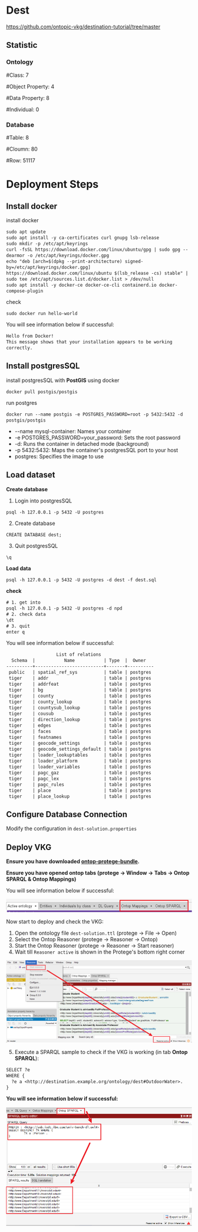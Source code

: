 # Dest
https://github.com/ontopic-vkg/destination-tutorial/tree/master
## Statistic
### Ontology
#Class: 7

#Object Property: 4

#Data Property: 8

#Individual: 0

### Database
#Table: 8

#Cloumn: 80

#Row: 51117

# Deployment Steps
## Install docker
install docker
```shell
sudo apt update
sudo apt install -y ca-certificates curl gnupg lsb-release
sudo mkdir -p /etc/apt/keyrings
curl -fsSL https://download.docker.com/linux/ubuntu/gpg | sudo gpg --dearmor -o /etc/apt/keyrings/docker.gpg
echo "deb [arch=$(dpkg --print-architecture) signed-by=/etc/apt/keyrings/docker.gpg] https://download.docker.com/linux/ubuntu $(lsb_release -cs) stable" | sudo tee /etc/apt/sources.list.d/docker.list > /dev/null
sudo apt install -y docker-ce docker-ce-cli containerd.io docker-compose-plugin
```
check
```shell
sudo docker run hello-world
```
You will see information below if successful:
```text
Hello from Docker!
This message shows that your installation appears to be working correctly.
```
## Install postgresSQL
install postgresSQL with **PostGIS**  using docker 
```shell
docker pull postgis/postgis
```
run postgres
```shell
docker run --name postgis -e POSTGRES_PASSWORD=root -p 5432:5432 -d postgis/postgis
```
- --name mysql-container: Names your container
- -e POSTGRES_PASSWORD=your_password: Sets the root password
- -d: Runs the container in detached mode (background)
- -p 5432:5432: Maps the container's postgresSQL port to your host
- postgres: Specifies the image to use

## Load dataset
**Create database**
1. Login into postgresSQL
```text
psql -h 127.0.0.1 -p 5432 -U postgres 
```
2. Create database
```text
CREATE DATABASE dest;
```
3. Quit postgresSQL
```text
\q
```

**Load data**

```shell
psql -h 127.0.0.1 -p 5432 -U postgres -d dest -f dest.sql
```
**check**
```shell
# 1. get into 
psql -h 127.0.0.1 -p 5432 -U postgres -d npd
# 2. check data
\dt
# 3. quit
enter q
```

You will see information below if successful:
```text
                   List of relations
  Schema  |           Name           | Type  |  Owner   
----------+--------------------------+-------+----------
 public   | spatial_ref_sys          | table | postgres
 tiger    | addr                     | table | postgres
 tiger    | addrfeat                 | table | postgres
 tiger    | bg                       | table | postgres
 tiger    | county                   | table | postgres
 tiger    | county_lookup            | table | postgres
 tiger    | countysub_lookup         | table | postgres
 tiger    | cousub                   | table | postgres
 tiger    | direction_lookup         | table | postgres
 tiger    | edges                    | table | postgres
 tiger    | faces                    | table | postgres
 tiger    | featnames                | table | postgres
 tiger    | geocode_settings         | table | postgres
 tiger    | geocode_settings_default | table | postgres
 tiger    | loader_lookuptables      | table | postgres
 tiger    | loader_platform          | table | postgres
 tiger    | loader_variables         | table | postgres
 tiger    | pagc_gaz                 | table | postgres
 tiger    | pagc_lex                 | table | postgres
 tiger    | pagc_rules               | table | postgres
 tiger    | place                    | table | postgres
 tiger    | place_lookup             | table | postgres
```

## Configure Database Connection
Modify the configuration in `dest-solution.properties`

## Deploy VKG
**Ensure you have downloaded [ontop-protege-bundle](https://github.com/ontop/ontop/releases).**

**Ensure you have opened ontop tabs (protege → Window → Tabs → Ontop SPARQL & Ontop Mappings)**

You will see information below if successful:

![protege_with_ontop_tabs](../../resources/imgs/protege_with_ontop_tabs.png)

Now start to deploy and check the VKG: 
1. Open the ontology file `dest-solution.ttl` (protege → File → Open)
2. Select the Ontop Reasoner (protege → Reasoner → Ontop)
3. Start the Ontop Reasoner (protege → Reasoner → Start reasoner)
4. Wait till `Reasoner active` is shown in the Protege's bottom right corner

![protege_with_ontop_tabs](../../resources/imgs/protege_reasoner_active.png)

5. Execute a SPARQL sample to check if the VKG is working (in tab **Ontop SPARQL**):
```text
SELECT ?e
WHERE {
  ?e a <http://destination.example.org/ontology/dest#OutdoorWater>.
}
```

**You will see information below if successful:**

![protege_sparql_query](../../resources/imgs/protege_sparql_query.png)